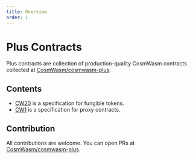 ```yaml
---
title: Overview
order: 1
---
```


# Plus Contracts

Plus contracts are collection of production-quality CosmWasm contracts collected at [CosmWasm/cosmwasm-plus](https://github.com/CosmWasm/cosmwasm-plus).

## Contents

- [CW20](../cw20/01-spec.md) is a specification for fungible tokens.
- [CW1](../cw1/01-intro.md) is a specification for proxy contracts.

## Contribution

All contributions are welcome. You can open PRs at [CosmWasm/cosmwasm-plus](https://github.com/CosmWasm/cosmwasm-plus).


